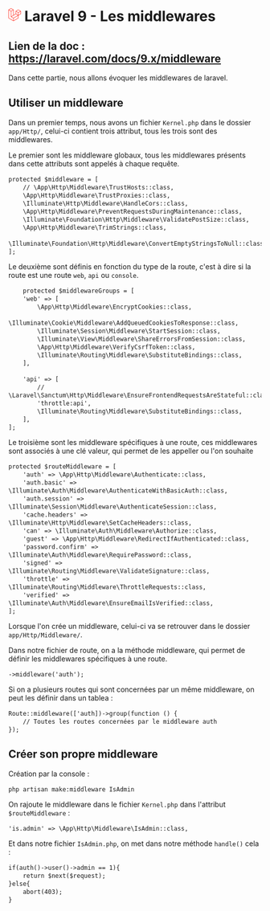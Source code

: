 # ![alt text](./img/logoLaravel.png) Laravel 9 - Les middlewares

## <b>Lien de la doc : https://laravel.com/docs/9.x/middleware </b>

Dans cette partie, nous allons évoquer les middlewares de laravel.

## Utiliser un middleware 

Dans un premier temps, nous avons un fichier ```Kernel.php``` dans le dossier ```app/Http/```, celui-ci contient trois attribut, tous les trois sont des middlewares. 

Le premier sont les middleware globaux, tous les middlewares présents dans cette attributs sont appelés à chaque requête.

    protected $middleware = [
        // \App\Http\Middleware\TrustHosts::class,
        \App\Http\Middleware\TrustProxies::class,
        \Illuminate\Http\Middleware\HandleCors::class,
        \App\Http\Middleware\PreventRequestsDuringMaintenance::class,
        \Illuminate\Foundation\Http\Middleware\ValidatePostSize::class,
        \App\Http\Middleware\TrimStrings::class,
        \Illuminate\Foundation\Http\Middleware\ConvertEmptyStringsToNull::class,
    ];

Le deuxième sont définis en fonction du type de la route, c'est à dire si la route est une route ```web```, ```api``` ou ```console```.

        protected $middlewareGroups = [
        'web' => [
            \App\Http\Middleware\EncryptCookies::class,
            \Illuminate\Cookie\Middleware\AddQueuedCookiesToResponse::class,
            \Illuminate\Session\Middleware\StartSession::class,
            \Illuminate\View\Middleware\ShareErrorsFromSession::class,
            \App\Http\Middleware\VerifyCsrfToken::class,
            \Illuminate\Routing\Middleware\SubstituteBindings::class,
        ],

        'api' => [
            // \Laravel\Sanctum\Http\Middleware\EnsureFrontendRequestsAreStateful::class,
            'throttle:api',
            \Illuminate\Routing\Middleware\SubstituteBindings::class,
        ],
    ];

Le troisième sont les middleware spécifiques à une route, ces middlewares sont associés à une clé valeur, qui permet de les appeller ou l'on souhaite

    protected $routeMiddleware = [
        'auth' => \App\Http\Middleware\Authenticate::class,
        'auth.basic' => \Illuminate\Auth\Middleware\AuthenticateWithBasicAuth::class,
        'auth.session' => \Illuminate\Session\Middleware\AuthenticateSession::class,
        'cache.headers' => \Illuminate\Http\Middleware\SetCacheHeaders::class,
        'can' => \Illuminate\Auth\Middleware\Authorize::class,
        'guest' => \App\Http\Middleware\RedirectIfAuthenticated::class,
        'password.confirm' => \Illuminate\Auth\Middleware\RequirePassword::class,
        'signed' => \Illuminate\Routing\Middleware\ValidateSignature::class,
        'throttle' => \Illuminate\Routing\Middleware\ThrottleRequests::class,
        'verified' => \Illuminate\Auth\Middleware\EnsureEmailIsVerified::class,
    ];

Lorsque l'on crée un middleware, celui-ci va se retrouver dans le dossier ```app/Http/Middleware/```.

Dans notre fichier de route, on a la méthode middleware, qui permet de définir les middlewares spécifiques à une route.

    ->middleware('auth'); 

Si on a plusieurs routes qui sont concernées par un même middleware, on peut les définir dans un tablea : 

    Route::middleware(['auth])->group(function () {
        // Toutes les routes concernées par le middleware auth
    });

## Créer son propre middleware

Création par la console : 

    php artisan make:middleware IsAdmin

On rajoute le middleware dans le fichier ```Kernel.php```  dans l'attribut ```$routeMiddleware``` :

    'is.admin' => \App\Http\Middleware\IsAdmin::class,

Et dans notre fichier ```IsAdmin.php```, on met dans notre méthode ```handle()``` cela : 

    if(auth()->user()->admin == 1){
        return $next($request);
    }else{
        abort(403);
    }

